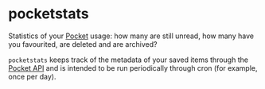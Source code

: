 # pocketstats

Statistics of your [Pocket](https://getpocket.com) usage: how many are still unread, how many have you favourited, are deleted and are archived?

`pocketstats` keeps track of the metadata of your saved items through the [Pocket API](https://getpocket.com/developer/) and is intended to be run periodically through cron (for example, once per day).
